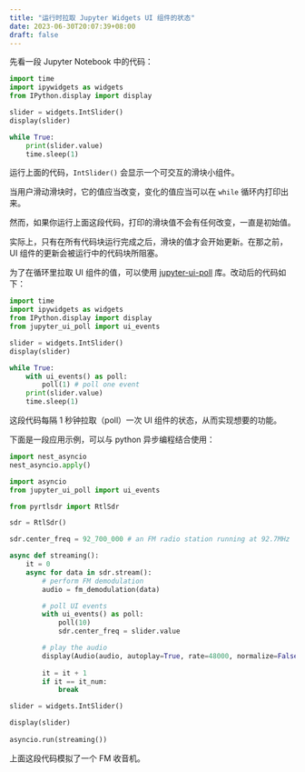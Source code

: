 ```yaml
---
title: "运行时拉取 Jupyter Widgets UI 组件的状态"
date: 2023-06-30T20:07:39+08:00
draft: false
---
```


先看一段 Jupyter Notebook 中的代码：

```python
import time
import ipywidgets as widgets
from IPython.display import display

slider = widgets.IntSlider()
display(slider)

while True:
    print(slider.value)
    time.sleep(1)
```

运行上面的代码，`IntSlider()` 会显示一个可交互的滑块小组件。

当用户滑动滑块时，它的值应当改变，变化的值应当可以在 `while` 循环内打印出来。

然而，如果你运行上面这段代码，打印的滑块值不会有任何改变，一直是初始值。

实际上，只有在所有代码块运行完成之后，滑块的值才会开始更新。在那之前，UI 组件的更新会被运行中的代码块所阻塞。

为了在循环里拉取 UI 组件的值，可以使用 [jupyter-ui-poll](https://pypi.org/project/jupyter-ui-poll/) 库。改动后的代码如下：

```python
import time
import ipywidgets as widgets
from IPython.display import display
from jupyter_ui_poll import ui_events

slider = widgets.IntSlider()
display(slider)

while True:
    with ui_events() as poll:
        poll(1) # poll one event
    print(slider.value)
    time.sleep(1)
```

这段代码每隔 1 秒钟拉取（poll）一次 UI 组件的状态，从而实现想要的功能。

下面是一段应用示例，可以与 python 异步编程结合使用：

```python
import nest_asyncio
nest_asyncio.apply()

import asyncio
from jupyter_ui_poll import ui_events

from pyrtlsdr import RtlSdr

sdr = RtlSdr()

sdr.center_freq = 92_700_000 # an FM radio station running at 92.7MHz

async def streaming():
    it = 0
    async for data in sdr.stream():        
        # perform FM demodulation
        audio = fm_demodulation(data)

        # poll UI events
        with ui_events() as poll:
            poll(10)
            sdr.center_freq = slider.value

        # play the audio
        display(Audio(audio, autoplay=True, rate=48000, normalize=False))
        
        it = it + 1
        if it == it_num:
            break

slider = widgets.IntSlider()

display(slider)
    
asyncio.run(streaming())
```

上面这段代码模拟了一个 FM 收音机。 
